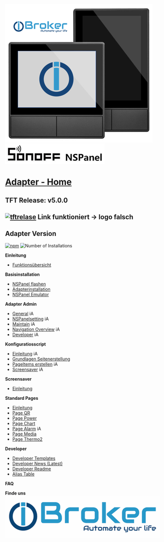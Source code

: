 <!-- TODO: Translate from German to Français -->

![Panel eu_us mit logo](<../Pictures/Panel eu_us mit logo.png>)  
![SOnOFFLogo](../Pictures/SOnOffLogo.png)   
# [Adapter - Home](Home)  
## TFT Release: v5.0.0  
[![tftrelase](https://img.shields.io/github/release/ticaki/iobroker.nspanel-lovelace-ui.svg)](https://github.com/ticaki/ioBroker.nspanel-lovelace-ui/tree/main/HMI)  Link funktioniert -> logo falsch
---
## Adapter Version  
[![npm](https://img.shields.io/npm/v/iobroker.nspanel-lovelace-ui.svg)](https://github.com/ticaki/ioBroker.nspanel-lovelace-ui/releases) ![Number of Installations](https://iobroker.live/badges/nspanel-lovelace-ui-installed.svg)
  
  
**Einleitung**  
- [Funktionsübersicht]()  
  
**Basisinstallation**  
- [NSPanel flashen](NSPanel-flashen)  
- [Adapterinstallation](Adapter-Installation)  
- [NSPanel Emulator](NSPanel-Nextion-Editor)  

**Adapter Admin**
- [General](General) iA  
- [NSPanelsetting](NSPanelsetting) iA  
- [Maintain](Maintain) iA  
- [Navigation Overview](Navigation) iA  
- [Developer](Developer) iA  
  
**Konfiguratiosscript**
- [Einleitung](ScriptConfig) iA
- [Grundlagen Seitenerstellung](ScriptConfig#seiten-konfiguration)  
- [PageItems erstellen](ScriptConfig#pageitems) iA  
- [Screensaver](ScriptConfig#screensaver) iA  

**Screensaver**  
- [Einleitung](screensaver)   

**Standard Pages**  
- [Einleitung](Pages)  
- [Page QR](PageQR)  
- [Page Power](PagePower)  
- [Page Chart](PageChart)
- [Page Alarm](PageAlarm) iA
- [Page Media](PageMedia)   
- [Page Thermo2](PageThermo2) 
  
**Developer**  
- [Developer Templates](Developer-Templates)  
- [Developer News (Latest)](Developer-News-(Latest))
- [Developer Readme](Developer-Readme)
- [Alias Table](https://github.com/ticaki/ioBroker.nspanel-lovelace-ui/blob/main/ALIAS.md)
  
**FAQ**  

**Finde uns**  
[![iobrokerLogo](../Pictures/iobrokerLogo.png)](https://forum.iobroker.net/topic/80055/alphatest-nspanel-lovelace-ui-v0-1-1)  
 